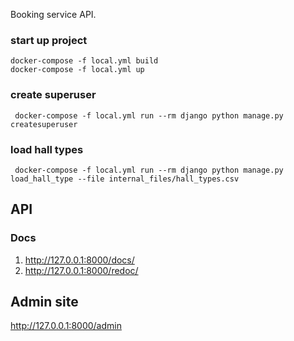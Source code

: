 Booking service API.

### start up project
```
docker-compose -f local.yml build
docker-compose -f local.yml up
```
### create superuser
```
 docker-compose -f local.yml run --rm django python manage.py createsuperuser
```
### load hall types
```
 docker-compose -f local.yml run --rm django python manage.py load_hall_type --file internal_files/hall_types.csv
```

## API
### Docs
1) http://127.0.0.1:8000/docs/
2) http://127.0.0.1:8000/redoc/

## Admin site
http://127.0.0.1:8000/admin
